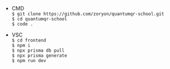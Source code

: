 - CMD </br>
`$ git clone https://github.com/zoryon/quantumqr-school.git` </br>
`$ cd quantumqr-school` </br>
`$ code .` </br>

- VSC </br>
`$ cd frontend` </br>
`$ npm i` </br>
`$ npx prisma db pull` </br>
`$ npx prisma generate` </br>
`$ npm run dev` </br>